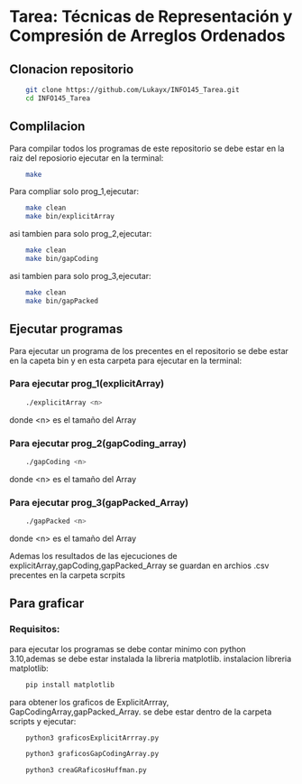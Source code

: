 # Tarea: Técnicas de Representación y Compresión de Arreglos Ordenados

## Clonacion repositorio

```sh
    git clone https://github.com/Lukayx/INFO145_Tarea.git
    cd INFO145_Tarea
```

## Complilacion
Para compilar todos los programas de este repositorio se debe estar en la raiz del reposiorio ejecutar en la terminal:
```sh
    make
```
Para compliar solo prog_1,ejecutar:
```sh
    make clean
    make bin/explicitArray
```
asi tambien para solo prog_2,ejecutar:
```sh
    make clean
    make bin/gapCoding
```
asi tambien para solo prog_3,ejecutar:
```sh
    make clean
    make bin/gapPacked
```
## Ejecutar programas
Para ejecutar un programa de los precentes en el repositorio se debe estar en la capeta bin y en esta carpeta para ejecutar en la terminal:
### Para ejecutar prog_1(explicitArray)
```sh
    ./explicitArray <n>
```
donde \<n\> es el tamaño del Array
### Para ejecutar prog_2(gapCoding_array)
```sh
    ./gapCoding <n>
```
donde \<n\> es el tamaño del Array
### Para ejecutar prog_3(gapPacked_Array)
```sh
    ./gapPacked <n>
```
donde \<n\>  es el tamaño del Array

Ademas los resultados de las ejecuciones de explicitArray,gapCoding,gapPacked_Array se guardan en archios .csv precentes en la carpeta scrpits 
## Para graficar
### Requisitos:
para ejecutar los programas se debe contar minimo con python 3.10,ademas se debe estar instalada la libreria matplotlib.
instalacion libreria matplotlib:
```sh
    pip install matplotlib
```

para obtener los graficos de ExplicitArrray, GapCodingArray,gapPacked_Array.
se debe estar dentro de la carpeta scripts y ejecutar:

```sh
    python3 graficosExplicitArrray.py
```
```sh
    python3 graficosGapCodingArray.py 

```
```sh
    python3 creaGRaficosHuffman.py 
    
```